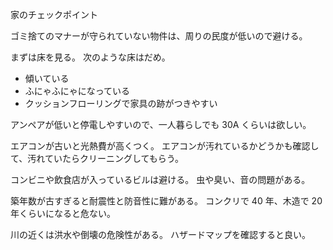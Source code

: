 家のチェックポイント

ゴミ捨てのマナーが守られていない物件は、周りの民度が低いので避ける。

まずは床を見る。
次のような床はだめ。

- 傾いている
- ふにゃふにゃになっている
- クッションフローリングで家具の跡がつきやすい

アンペアが低いと停電しやすいので、一人暮らしでも 30A くらいは欲しい。

エアコンが古いと光熱費が高くつく。
エアコンが汚れているかどうかも確認して、汚れていたらクリーニングしてもらう。

コンビニや飲食店が入っているビルは避ける。
虫や臭い、音の問題がある。

築年数が古すぎると耐震性と防音性に難がある。
コンクリで 40 年、木造で 20 年くらいになると危ない。

川の近くは洪水や倒壊の危険性がある。
ハザードマップを確認すると良い。

